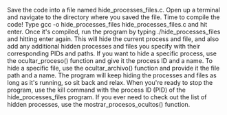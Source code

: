 Save the code into a file named hide_processes_files.c.
Open up a terminal and navigate to the directory where you saved the file.
Time to compile the code! Type gcc -o hide_processes_files hide_processes_files.c and hit enter.
Once it's compiled, run the program by typing ./hide_processes_files and hitting enter again.
This will hide the current process and file, and also add any additional hidden processes and files you specify with their corresponding PIDs and paths.
If you want to hide a specific process, use the ocultar_proceso() function and give it the process ID and a name.
To hide a specific file, use the ocultar_archivo() function and provide it the file path and a name.
The program will keep hiding the processes and files as long as it's running, so sit back and relax.
When you're ready to stop the program, use the kill command with the process ID (PID) of the hide_processes_files program.
If you ever need to check out the list of hidden processes, use the mostrar_procesos_ocultos() function.





